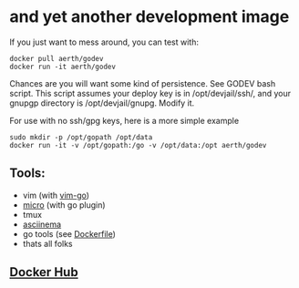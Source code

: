 # and yet another development image

If you just want to mess around, you can test with:

	docker pull aerth/godev
	docker run -it aerth/godev


Chances are you will want some kind of persistence. See GODEV bash script.
This script assumes your deploy key is in /opt/devjail/ssh/, and
your gnupgp directory is /opt/devjail/gnupg. Modify it.

For use with no ssh/gpg keys, here is a more simple example

```
sudo mkdir -p /opt/gopath /opt/data
docker run -it -v /opt/gopath:/go -v /opt/data:/opt aerth/godev
```

## Tools:

  * vim (with [vim-go](https://github.com/fatih/vim-go))
  * [micro](https://github.com/zyedidia/micro) (with go plugin)
  * tmux
  * [asciinema](https://github.com/asciinema/asciinema)
  * go tools (see [Dockerfile](Dockerfile))
  * thats all folks

## [Docker Hub](https://hub.docker.com/r/aerth/godev/builds/)
